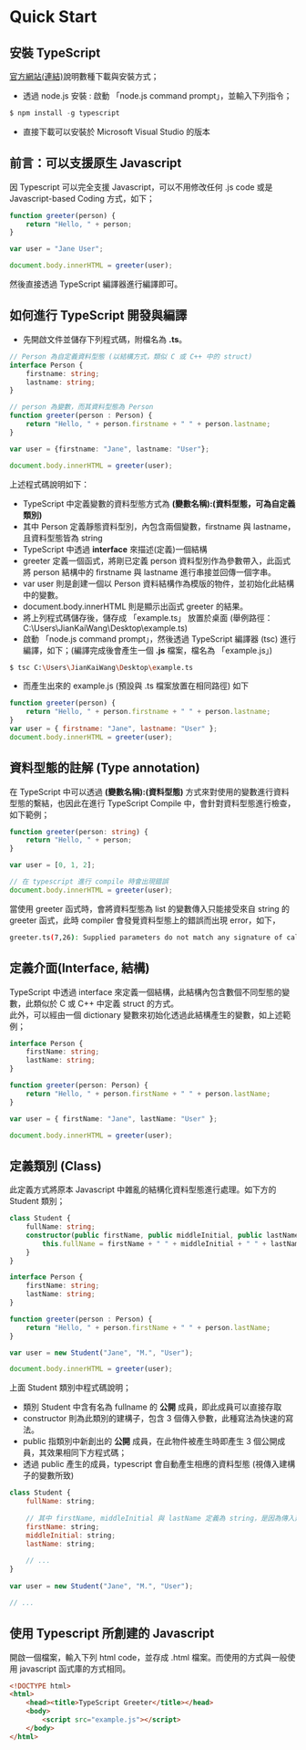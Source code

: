 # Quick Start





## 安裝 TypeScript

[官方網站(連結)](http://www.typescriptlang.org/)說明數種下載與安裝方式；

- 透過 node.js 安裝 : 啟動 「node.js command prompt」，並輸入下列指令；

```node.js
$ npm install -g typescript
```

- 直接下載可以安裝於 Microsoft Visual Studio 的版本



## 前言：可以支援原生 Javascript

因 Typescript 可以完全支援 Javascript，可以不用修改任何 .js code 或是 Javascript-based Coding 方式，如下；

```javascript
function greeter(person) {
    return "Hello, " + person;
}

var user = "Jane User";

document.body.innerHTML = greeter(user);
```

然後直接透過 TypeScript 編譯器進行編譯即可。



## 如何進行 TypeScript 開發與編譯

- 先開啟文件並儲存下列程式碼，附檔名為 **.ts**。

```typescript
// Person 為自定義資料型態 (以結構方式，類似 C 或 C++ 中的 struct)
interface Person {
    firstname: string;
    lastname: string;
}

// person 為變數，而其資料型態為 Person
function greeter(person : Person) {
    return "Hello, " + person.firstname + " " + person.lastname;
}

var user = {firstname: "Jane", lastname: "User"};

document.body.innerHTML = greeter(user);
```

上述程式碼說明如下：

- TypeScript 中定義變數的資料型態方式為 **(變數名稱):(資料型態，可為自定義類別)**
- 其中 Person 定義靜態資料型別，內包含兩個變數，firstname 與 lastname，且資料型態皆為 string
- TypeScript 中透過 **interface** 來描述(定義)一個結構
- greeter 定義一個函式，將剛已定義 person 資料型別作為參數帶入，此函式將 person 結構中的 firstname 與 lastname 進行串接並回傳一個字串。
- var user 則是創建一個以 Person 資料結構作為模版的物件，並初始化此結構中的變數。
- document.body.innerHTML 則是顯示出函式 greeter 的結果。
- 將上列程式碼儲存後，儲存成 「example.ts」 放置於桌面 (舉例路徑：C:\Users\JianKaiWang\Desktop\example.ts)
- 啟動 「node.js command prompt」，然後透過 TypeScript 編譯器 (tsc) 進行編譯，如下；(編譯完成後會產生一個 **.js** 檔案，檔名為 「example.js」)

```bash
$ tsc C:\Users\JianKaiWang\Desktop\example.ts
```

- 而產生出來的 example.js (預設與 .ts 檔案放置在相同路徑) 如下

```javascript
function greeter(person) {
    return "Hello, " + person.firstname + " " + person.lastname;
}
var user = { firstname: "Jane", lastname: "User" };
document.body.innerHTML = greeter(user);
```



## 資料型態的註解 (Type annotation)

在 TypeScript 中可以透過 **(變數名稱):(資料型態)** 方式來對使用的變數進行資料型態的繫結，也因此在進行 TypeScript Compile 中，會針對資料型態進行檢查，如下範例；

```typescript
function greeter(person: string) {
    return "Hello, " + person;
}

var user = [0, 1, 2];

// 在 typescript 進行 compile 時會出現錯誤
document.body.innerHTML = greeter(user); 
```

當使用 greeter 函式時，會將資料型態為 list 的變數傳入只能接受來自 string 的 greeter 函式，此時 compiler 會發覺資料型態上的錯誤而出現 error，如下，

```bash
greeter.ts(7,26): Supplied parameters do not match any signature of call target
```



## 定義介面(Interface, 結構)

TypeScript 中透過 interface 來定義一個結構，此結構內包含數個不同型態的變數，此類似於 C 或 C++ 中定義 struct 的方式。<br>
此外，可以經由一個 dictionary 變數來初始化透過此結構產生的變數，如上述範例；

```typescript
interface Person {
    firstName: string;
    lastName: string;
}

function greeter(person: Person) {
    return "Hello, " + person.firstName + " " + person.lastName;
}

var user = { firstName: "Jane", lastName: "User" };

document.body.innerHTML = greeter(user);
```



## 定義類別 (Class)

此定義方式將原本 Javascript 中雜亂的結構化資料型態進行處理。如下方的 Student 類別；

```typescript
class Student {
    fullName: string;
    constructor(public firstName, public middleInitial, public lastName) {
        this.fullName = firstName + " " + middleInitial + " " + lastName;
    }
}

interface Person {
    firstName: string;
    lastName: string;
}

function greeter(person : Person) {
    return "Hello, " + person.firstName + " " + person.lastName;
}

var user = new Student("Jane", "M.", "User");

document.body.innerHTML = greeter(user);
```

上面 Student 類別中程式碼說明；

- 類別 Student 中含有名為 fullname 的 **公開** 成員，即此成員可以直接存取
- constructor 則為此類別的建構子，包含 3 個傳入參數，此種寫法為快速的寫法。
- public 指類別中新創出的 **公開** 成員，在此物件被產生時即產生 3 個公開成員，其效果相同下方程式碼；
- 透過 public 產生的成員，typescript 會自動產生相應的資料型態 (視傳入建構子的變數所致)

```javascript
class Student {
    fullName: string;
    
    // 其中 firstName, middleInitial 與 lastName 定義為 string，是因為傳入建構子的變數為字串所致
    firstName: string;
    middleInitial: string;
    lastName: string;
    
    // ...
}
    
var user = new Student("Jane", "M.", "User");

// ...
```



## 使用 Typescript 所創建的 Javascript

開啟一個檔案，輸入下列 html code，並存成 .html 檔案。而使用的方式與一般使用 javascript 函式庫的方式相同。

```html
<!DOCTYPE html>
<html>
    <head><title>TypeScript Greeter</title></head>
    <body>
        <script src="example.js"></script>
    </body>
</html>
```









